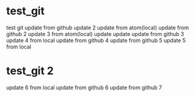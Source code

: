 # test_git

test git
update from github
update 2
update from atom(local)
update from github 2
update 3 from atom(local)
update update
update from github 3
update 4 from local
update from github 4
update from github 5
update 5 from local
# test_git 2
update 6 from local
update from github 6
update from github 7
